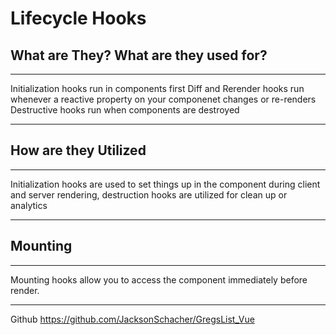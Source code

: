 # Lifecycle Hooks

## What are They? What are they used for?
---
Initialization hooks run in components first
Diff and Rerender hooks run whenever a reactive property on your componenet changes or re-renders
Destructive hooks run when components are destroyed

---

## How are they Utilized
---
Initialization hooks are used to set things up in the component during client and server rendering, destruction hooks are utilized for clean up or analytics

---

## Mounting

---
Mounting hooks allow you to access the component immediately before render. 

---

Github
https://github.com/JacksonSchacher/GregsList_Vue